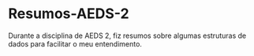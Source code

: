# Resumos-AEDS-2
Durante a disciplina de AEDS 2, fiz resumos sobre algumas estruturas de dados para facilitar o meu entendimento.
